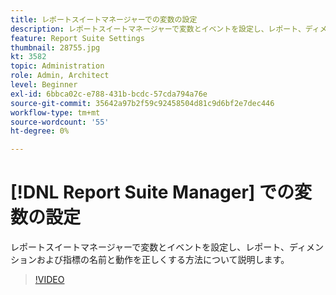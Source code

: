 ```yaml
---
title: レポートスイートマネージャーでの変数の設定
description: レポートスイートマネージャーで変数とイベントを設定し、レポート、ディメンションおよび指標の名前と動作を正しくする方法について説明します。
feature: Report Suite Settings
thumbnail: 28755.jpg
kt: 3582
topic: Administration
role: Admin, Architect
level: Beginner
exl-id: 6bbca02c-e788-431b-bcdc-57cda794a76e
source-git-commit: 35642a97b2f59c92458504d81c9d6bf2e7dec446
workflow-type: tm+mt
source-wordcount: '55'
ht-degree: 0%

---
```


# [!DNL Report Suite Manager] での変数の設定

レポートスイートマネージャーで変数とイベントを設定し、レポート、ディメンションおよび指標の名前と動作を正しくする方法について説明します。

>[!VIDEO](https://video.tv.adobe.com/v/28755/?quality=12&learn=on)

